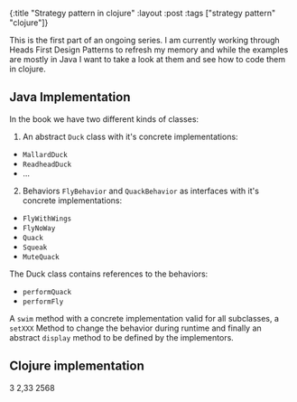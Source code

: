 {:title "Strategy pattern in clojure"
 :layout :post
 :tags  ["strategy pattern" "clojure"]}
 

This is the first part of an ongoing series. I am currently working through Heads First Design Patterns to refresh my
memory and while the examples are mostly in Java I want to take a look at them and see how to code them in clojure.

## Java Implementation

In the book we have two different kinds of classes: 

1. An abstract `Duck` class with it's concrete implementations: 
  * `MallardDuck`
  * `ReadheadDuck`
  * ...
2. Behaviors `FlyBehavior` and `QuackBehavior` as interfaces with it's concrete implementations:
  * `FlyWithWings`
  * `FlyNoWay`
  * `Quack`
  * `Squeak`
  * `MuteQuack` 
  
The Duck class contains references to the behaviors:
 
* `performQuack`
* `performFly`

A `swim` method with a concrete implementation valid for all subclasses, a `setXXX` Method to change the behavior during 
runtime and finally an abstract `display` method to be defined by the implementors.

## Clojure implementation

3
2,33
2568